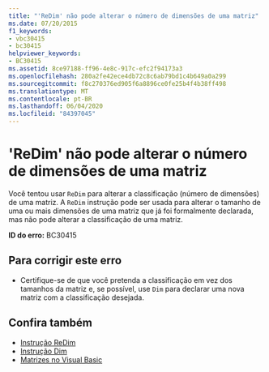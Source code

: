 ```yaml
---
title: "'ReDim' não pode alterar o número de dimensões de uma matriz"
ms.date: 07/20/2015
f1_keywords:
- vbc30415
- bc30415
helpviewer_keywords:
- BC30415
ms.assetid: 8ce97188-ff96-4e8c-917c-efc2f94173a3
ms.openlocfilehash: 280a2fe42ece4db72c8c6ab79bd1c4b649a0a299
ms.sourcegitcommit: f8c270376ed905f6a8896ce0fe25b4f4b38ff498
ms.translationtype: MT
ms.contentlocale: pt-BR
ms.lasthandoff: 06/04/2020
ms.locfileid: "84397045"
---
```

# <a name="redim-cannot-change-the-number-of-dimensions-of-an-array"></a>'ReDim' não pode alterar o número de dimensões de uma matriz
Você tentou usar `ReDim` para alterar a classificação (número de dimensões) de uma matriz. A `ReDim` instrução pode ser usada para alterar o tamanho de uma ou mais dimensões de uma matriz que já foi formalmente declarada, mas não pode alterar a classificação de uma matriz.  
  
 **ID do erro:** BC30415  
  
## <a name="to-correct-this-error"></a>Para corrigir este erro  
  
- Certifique-se de que você pretenda a classificação em vez dos tamanhos da matriz e, se possível, use `Dim` para declarar uma nova matriz com a classificação desejada.  
  
## <a name="see-also"></a>Confira também

- [Instrução ReDim](../language-reference/statements/redim-statement.md)
- [Instrução Dim](../language-reference/statements/dim-statement.md)
- [Matrizes no Visual Basic](../programming-guide/language-features/arrays/index.md)
